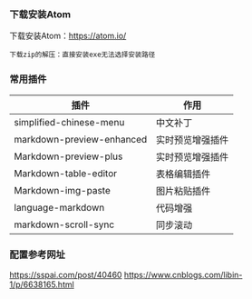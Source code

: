 ### 下载安装Atom
下载安装Atom：https://atom.io/

    下载zip的解压：直接安装exe无法选择安装路径

### 常用插件
| 插件                      | 作用             |
| ------------------------- | ---------------- |
| simplified-chinese-menu   | 中文补丁         |
| markdown-preview-enhanced | 实时预览增强插件 |
| Markdown-preview-plus     | 实时预览增强插件 |
| Markdown-table-editor     | 表格编辑插件     |
| Markdown-img-paste        | 图片粘贴插件     |
| language-markdown         | 代码增强         |
| markdown-scroll-sync      | 同步滚动         |


### 配置参考网址
https://sspai.com/post/40460
https://www.cnblogs.com/libin-1/p/6638165.html
